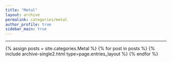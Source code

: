 ```yaml
---
title: "Metal"
layout: archive
permalink: categories/metal
author_profile: true
sidebar_main: true
---
```


<!-- 공백이 포함되어 있는 카테고리 이름의 경우 site.categories['a b c'] 이런식으로! -->

***

{% assign posts = site.categories.Metal %}
{% for post in posts %} {% include archive-single2.html type=page.entries_layout %} {% endfor %}